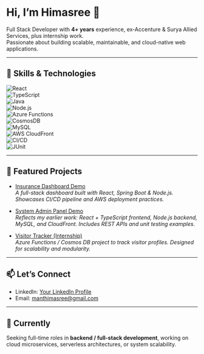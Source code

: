 # Hi, I’m Himasree 👋

Full Stack Developer with **4+ years** experience, ex-Accenture & Surya Allied Services, plus internship work.  
Passionate about building scalable, maintainable, and cloud-native web applications.

---

## 🔧 Skills & Technologies

![React](https://img.shields.io/badge/Frontend-React-blue)  
![TypeScript](https://img.shields.io/badge/Language-TypeScript-3178C6)  
![Java](https://img.shields.io/badge/Backend-Java%20(SpringBoot)-orange)  
![Node.js](https://img.shields.io/badge/Backend-Node.js-green)  
![Azure Functions](https://img.shields.io/badge/Serverless-Azure%20Functions-blue)  
![CosmosDB](https://img.shields.io/badge/Database-CosmosDB-lightgrey)  
![MySQL](https://img.shields.io/badge/Database-MySQL-orange)  
![AWS CloudFront](https://img.shields.io/badge/Cloud-AWS%20CloudFront-yellow)  
![CI/CD](https://img.shields.io/badge/DevOps-CI%2FCD-lightgrey)  
![JUnit](https://img.shields.io/badge/Testing-JUnit-red)

---

## 📂 Featured Projects

- [Insurance Dashboard Demo](https://github.com/HimasreeManthina/insurance-dashboard-demo)  
  *A full-stack dashboard built with React, Spring Boot & Node.js. Showcases CI/CD pipeline and AWS deployment practices.*

- [System Admin Panel Demo](https://github.com/HimasreeManthina/system-admin-panel-demo)  
  *Reflects my earlier work: React + TypeScript frontend, Node.js backend, MySQL, and CloudFront. Includes REST APIs and unit testing examples.*

- [Visitor Tracker (Internship)](https://github.com/HimasreeManthina/internship-visitor-tracker)  
  *Azure Functions / Cosmos DB project to track visitor profiles. Designed for scalability and modularity.*

---

## 📫 Let’s Connect

- LinkedIn: [Your LinkedIn Profile](https://www.linkedin.com/in/your-link)  
- Email: manthimasree@gmail.com  

---

## 🔭 Currently

Seeking full-time roles in **backend / full-stack development**, working on cloud microservices, serverless architectures, or system scalability.

